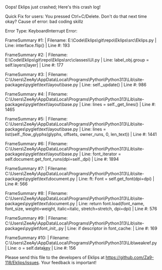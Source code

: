 Oops! Eklips just crashed;
Here's this crash log!

Quick Fix for users: You pressed Ctrl+C/Delete. Don't do that next time okay?
Cause of error: bad coding skillz

Error Type: KeyboardInterrupt
Error: 

FrameSummary #1:
  | Filename: E:\Code\Eklips\git\repo\Eklips\src\Eklips.py
  | Line: interface.flip()
  | Line #: 193

FrameSummary #2:
  | Filename: E:\Code\Eklips\git\repo\Eklips\src\classes\UI.py
  | Line: label_obj.group          = self.layers[layer]
  | Line #: 177

FrameSummary #3:
  | Filename: C:\Users\ZeeAy\AppData\Local\Programs\Python\Python313\Lib\site-packages\pyglet\text\layout\base.py
  | Line: self._update()
  | Line #: 986

FrameSummary #4:
  | Filename: C:\Users\ZeeAy\AppData\Local\Programs\Python\Python313\Lib\site-packages\pyglet\text\layout\base.py
  | Line: lines = self._get_lines()
  | Line #: 1465

FrameSummary #5:
  | Filename: C:\Users\ZeeAy\AppData\Local\Programs\Python\Python313\Lib\site-packages\pyglet\text\layout\base.py
  | Line: lines = list(self._flow_glyphs(glyphs, offsets, owner_runs, 0, len_text))
  | Line #: 1441

FrameSummary #6:
  | Filename: C:\Users\ZeeAy\AppData\Local\Programs\Python\Python313\Lib\site-packages\pyglet\text\layout\base.py
  | Line: font_iterator = self.document.get_font_runs(dpi=self._dpi)
  | Line #: 1894

FrameSummary #7:
  | Filename: C:\Users\ZeeAy\AppData\Local\Programs\Python\Python313\Lib\site-packages\pyglet\text\document.py
  | Line: ft: Font = self.get_font(dpi=dpi)
  | Line #: 566

FrameSummary #8:
  | Filename: C:\Users\ZeeAy\AppData\Local\Programs\Python\Python313\Lib\site-packages\pyglet\text\document.py
  | Line: return font.load(font_name, font_size, weight=weight, italic=italic, stretch=stretch, dpi=dpi)
  | Line #: 576

FrameSummary #9:
  | Filename: C:\Users\ZeeAy\AppData\Local\Programs\Python\Python313\Lib\site-packages\pyglet\font\__init__.py
  | Line: if descriptor in font_cache:
  | Line #: 169

FrameSummary #10:
  | Filename: C:\Users\ZeeAy\AppData\Local\Programs\Python\Python313\Lib\weakref.py
  | Line: o = self.data[key]()
  | Line #: 156


Please send this file to the developers of Eklips at https://github.com/Za9-118/Eklips/issues. 
Your feedback is important!